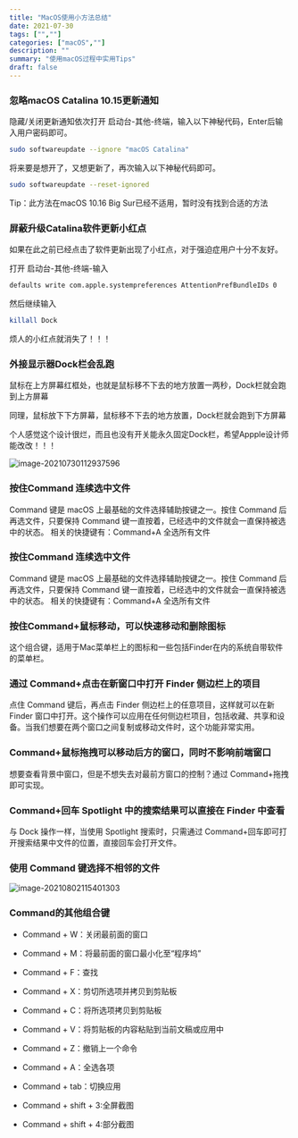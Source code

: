 ```yaml
---
title: "MacOS使用小方法总结"
date: 2021-07-30
tags: ["",""]
categories: ["macOS",""]
description: ""
summary: "使用macOS过程中实用Tips"
draft: false
---
```


### 忽略macOS Catalina 10.15更新通知

隐藏/关闭更新通知依次打开 启动台-其他-终端，输入以下神秘代码，Enter后输入用户密码即可。

```bash
sudo softwareupdate --ignore "macOS Catalina"
```

将来要是想开了，又想更新了，再次输入以下神秘代码即可。

```bash
sudo softwareupdate --reset-ignored
```

Tip：此方法在macOS 10.16 Big Sur已经不适用，暂时没有找到合适的方法

### 屏蔽升级Catalina软件更新小红点

如果在此之前已经点击了软件更新出现了小红点，对于强迫症用户十分不友好。

打开 启动台-其他-终端-输入

```bash
defaults write com.apple.systempreferences AttentionPrefBundleIDs 0
```

然后继续输入

```bash
killall Dock
```

烦人的小红点就消失了！！！

### 外接显示器Dock栏会乱跑

鼠标在上方屏幕红框处，也就是鼠标移不下去的地方放置一两秒，Dock栏就会跑到上方屏幕

同理，鼠标放下下方屏幕，鼠标移不下去的地方放置，Dock栏就会跑到下方屏幕

个人感觉这个设计很烂，而且也没有开关能永久固定Dock栏，希望Appple设计师能改改！！！

![image-20210730112937596](https://img.aladdinding.cn/image-20210730112937596.png)

### 按住Command 连续选中文件

Command 键是 macOS 上最基础的文件选择辅助按键之一。按住 Command 后再选文件，只要保持 Command 键一直按着，已经选中的文件就会一直保持被选中的状态。
相关的快捷键有：Command+A 全选所有文件

### 按住Command 连续选中文件

Command 键是 macOS 上最基础的文件选择辅助按键之一。按住 Command 后再选文件，只要保持 Command 键一直按着，已经选中的文件就会一直保持被选中的状态。
相关的快捷键有：Command+A 全选所有文件

### 按住Command+鼠标移动，可以快速移动和删除图标

这个组合键，适用于Mac菜单栏上的图标和一些包括Finder在内的系统自带软件的菜单栏。

### 通过 Command+点击在新窗口中打开 Finder 侧边栏上的项目

点住 Command 键后，再点击 Finder 侧边栏上的任意项目，这样就可以在新 Finder 窗口中打开。这个操作可以应用在任何侧边栏项目，包括收藏、共享和设备。当我们想要在两个窗口之间复制或移动文件时，这个功能非常实用。

### Command+鼠标拖拽可以移动后方的窗口，同时不影响前端窗口

想要查看背景中窗口，但是不想失去对最前方窗口的控制？通过 Command+拖拽即可实现。

### Command+回车 Spotlight 中的搜索结果可以直接在 Finder 中查看

与 Dock 操作一样，当使用 Spotlight 搜索时，只需通过 Command+回车即可打开搜索结果中文件的位置，直接回车会打开文件。

### 使用 Command 键选择不相邻的文件

![image-20210802115401303](https://img.aladdinding.cn/20210802115401.png)

### Command的其他组合键

- Command + W：关闭最前面的窗口
- Command + M：将最前面的窗口最小化至“程序坞”

- Command + F：查找
- Command + X：剪切所选项并拷贝到剪贴板

- Command + C：将所选项拷贝到剪贴板
- Command + V：将剪贴板的内容粘贴到当前文稿或应用中

- Command + Z：撤销上一个命令
- Command + A：全选各项

- Command + tab：切换应用
- Command + shift + 3:全屏截图

- Command + shift + 4:部分截图